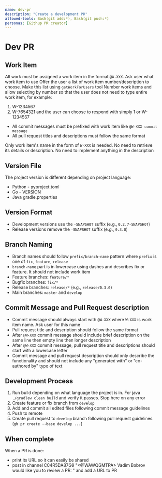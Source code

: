 ```yaml
---
name: dev-pr
description: "Create a development PR"
allowed-tools: Bash(git add:*), Bash(git push:*)
personas: [Githup PR creator]
---
```


# Dev PR

## Work Item
All work must be assigned a work item in the format `@W-XXX`. Ask user what work item to use
Offer the user a list of work item number/description to choose. Make this list using `getWorkForUsers` tool
Number work items and allow selecting by number so that the user does not need to type entire work item, for example:
1. W-1234567
2. W-7654321
and the user can choose to respond with simply 1 or W-1234567

- All commit messages must be prefixed with work item like `@W-XXX commit message`
- All pull request titles and descriptions must follow the same format

Only work item's name in the form of `W-XXX` is needed. No need to retrieve its details
or description. No need to implement anything in the description

## Version File
The project version is different depending on project language:
- Python - pyproject.toml
- Go - VERSION
- Java gradle.properties

## Version Format
- Development versions use the `-SNAPSHOT` suffix (e.g., `0.2.7-SNAPSHOT`)
- Release versions remove the `-SNAPSHOT` suffix (e.g., `0.3.0`)

## Branch Naming
- Branch names should follow `prefix/branch-name` pattern where `prefix` is one of `fix`, `feature`, `release`
- `branch-name` part is in lowercase using dashes and describes fix or feature. It should not include work item      
- Feature branches: `feature/*`
- Bugfix branches: `fix/*`
- Release branches: `release/*` (e.g., `release/0.3.0`)
- Main branches: `master` and `develop`

## Commit Message and Pull Request description
- Commit message should always start with `@W-XXX` where `W-XXX` is work item name. Ask user for this name
- Pull request title and description should follow the same format
- After `@W-XXX` commit message should include brief description on the same line then empty line then longer description
- After `@W-XXX` commit message, pull request title and descriptions should start with a lowercase letter
- Commit message and pull request description should only describe the functionality and should not include any "generated with" or "co-authored by" type of text

## Development Process
1. Run build depending on what language the project is in. For java `./gradlew clean build` and verify it passes. Stop here on any error
2. Create feature or fix branch from `develop`
3. Add and commit all edited files following commit message guidelines
4. Push to remote
5. Create pull request to `develop` branch following pull request guidelines (`gh pr create --base develop ...`)

## When complete
When a PR is done:
- print its URL so it can easily be shared
- post in channel C04R5DA87G9 "<@WAWQGMTPA> Vadim Bobrov would like you to review a PR: " and add a URL to PR

